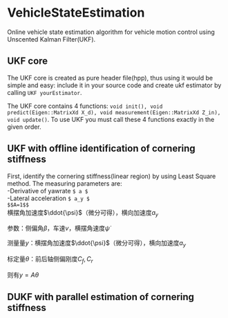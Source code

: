 # VehicleStateEstimation
Online vehicle state estimation algorithm for vehicle motion control using Unscented Kalman Filter(UKF).

## UKF core
The UKF core is created as pure header file(hpp), thus using it would be simple and easy: include it in your source code and create ukf estimator by calling `UKF yourEstimator`.

The UKF core contains 4 functions: `void init(), void predict(Eigen::MatrixXd X_d), void measurement(Eigen::MatrixXd Z_in), void update()`. To use UKF you must call these 4 functions exactly in the given order.

## UKF with offline identification of cornering stiffness
First, identify the cornering stiffness(linear region) by using Least Square method. The measuring parameters are:  
-Derivative of yawrate `$ a $`  
-Lateral acceleration `$ a_y $`  
`$$A=1$$`  
横摆角加速度$\ddot{\psi}$（微分可得），横向加速度$a_y$  

参数：侧偏角$\beta$，车速$v$，横摆角速度$\dot{\psi}$

测量量$y$：横摆角加速度$\ddot{\psi}$（微分可得），横向加速度$a_y$

标定量$\theta$：前后轴侧偏刚度$C_f,C_r$

则有$y=A\theta$

## DUKF with parallel estimation of cornering stiffness

